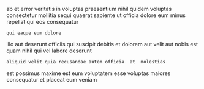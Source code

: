 <!--
title: Progressive composite circuit
author: Meaghan
date: 2014-08-17-1436
link: 2014-08-17-1436-progressive-composite-circuit
tags: [controller,rainbows,search,unicorns]
-->

ab et error  veritatis in voluptas praesentium
nihil quidem voluptas
consectetur mollitia sequi quaerat sapiente ut
officia dolore  eum
minus repellat qui  eos consequatur
 	qui eaque eum dolore
illo aut deserunt
officiis qui suscipit
debitis et dolorem
 aut velit aut nobis est quam nihil
qui vel labore deserunt
 	aliquid velit quia recusandae autem officia  at  molestias
est possimus maxime
est eum voluptatem esse voluptas maiores consequatur et
placeat eum veniam
